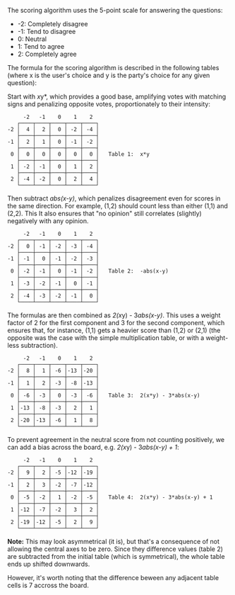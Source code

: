 The scoring algorithm uses the 5-point scale for answering the questions:
* -2: Completely disagree
* -1: Tend to disagree
*  0: Neutral
*  1: Tend to agree
*  2: Completely agree

The formula for the scoring algorithm is described in the following tables
(where x is the user's choice and y is the party's choice for any given question):


Start with *x*y*, which provides a good base,
amplifying votes with matching signs
and penalizing opposite votes,
proportionately to their intensity:
```
     -2   -1    0    1    2
   ┌────┬────┬────┬────┬────┐
-2 │  4 │  2 │  0 │ -2 │ -4 │
   ├────┼────┼────┼────┼────┤
-1 │  2 │  1 │  0 │ -1 │ -2 │
   ├────┼────┼────┼────┼────┤
 0 │  0 │  0 │  0 │  0 │  0 │   Table 1:  x*y
   ├────┼────┼────┼────┼────┤
 1 │ -2 │ -1 │  0 │  1 │  2 │
   ├────┼────┼────┼────┼────┤
 2 │ -4 │ -2 │  0 │  2 │  4 │
   └────┴────┴────┴────┴────┘
```

Then subtract *abs(x-y)*, which penalizes disagreement even for scores in the same direction.
For example, (1,2) should count less than either (1,1) and (2,2).
This It also ensures that "no opinion" still correlates (slightly) negatively with any opinion.
```
     -2   -1    0    1    2
   ┌────┬────┬────┬────┬────┐
-2 │  0 │ -1 │ -2 │ -3 │ -4 │
   ├────┼────┼────┼────┼────┤
-1 │ -1 │  0 │ -1 │ -2 │ -3 │
   ├────┼────┼────┼────┼────┤
 0 │ -2 │ -1 │  0 │ -1 │ -2 │   Table 2:  -abs(x-y)
   ├────┼────┼────┼────┼────┤
 1 │ -3 │ -2 │ -1 │  0 │ -1 │
   ├────┼────┼────┼────┼────┤
 2 │ -4 │ -3 │ -2 │ -1 │  0 │
   └────┴────┴────┴────┴────┘
```

The formulas are then combined as *2(x*y) - 3*abs(x-y)*.
This uses a weight factor of 2 for the first component
and 3 for the second component,
which ensures that, for instance, (1,1) gets a heavier score
than (1,2) or (2,1) (the opposite was the case
with the simple multiplication table, or with a weight-less subtraction).
```
     -2   -1    0    1    2
   ┌────┬────┬────┬────┬────┐
-2 │  8 │  1 │ -6 │-13 │-20 │
   ├────┼────┼────┼────┼────┤
-1 │  1 │  2 │ -3 │ -8 │-13 │
   ├────┼────┼────┼────┼────┤
 0 │ -6 │ -3 │  0 │ -3 │ -6 │   Table 3:  2(x*y) - 3*abs(x-y)
   ├────┼────┼────┼────┼────┤
 1 │-13 │ -8 │ -3 │  2 │  1 │
   ├────┼────┼────┼────┼────┤
 2 │-20 │-13 │ -6 │  1 │  8 │
   └────┴────┴────┴────┴────┘
```

To prevent agreement in the neutral score from not counting positively,
we can add a bias across the board, e.g. *2(x*y) - 3*abs(x-y) + 1*:
```
     -2   -1    0    1    2
   ┌────┬────┬────┬────┬────┐
-2 │  9 │  2 │ -5 │-12 │-19 │
   ├────┼────┼────┼────┼────┤
-1 │  2 │  3 │ -2 │ -7 │-12 │
   ├────┼────┼────┼────┼────┤
 0 │ -5 │ -2 │  1 │ -2 │ -5 │   Table 4:  2(x*y) - 3*abs(x-y) + 1
   ├────┼────┼────┼────┼────┤
 1 │-12 │ -7 │ -2 │  3 │  2 │
   ├────┼────┼────┼────┼────┤
 2 │-19 │-12 │ -5 │  2 │  9 │
   └────┴────┴────┴────┴────┘
```
**Note:** This may look asymmetrical (it is),
but that's a consequence of not allowing the central axes to be zero.
Since they difference values (table 2) are subtracted from the initial table (which is symmetrical),
the whole table ends up shifted downwards.

However, it's worth noting that the difference beween any adjacent table cells is 7 accross the board.
